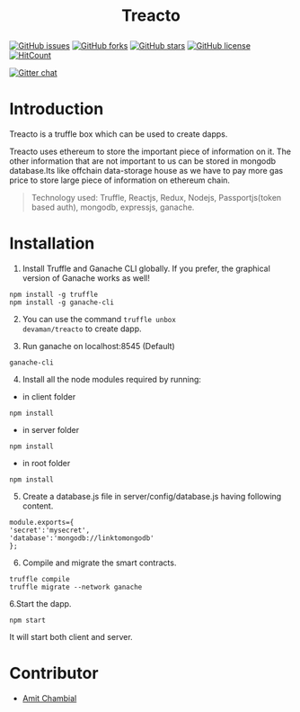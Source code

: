 <h1 align="center">
  <p align="center">Treacto</p>
  
</h1>
<p align="center">
  
[![GitHub issues](https://img.shields.io/github/issues/devaman/treacto.svg?style=for-the-badge)](https://github.com/devaman/treacto/issues)
[![GitHub forks](https://img.shields.io/github/forks/devaman/treacto.svg?style=for-the-badge)](https://github.com/devaman/treacto/network)
 [![GitHub stars](https://img.shields.io/github/stars/devaman/treacto.svg?style=for-the-badge)](https://github.com/devaman/treacto/stargazers) 
[![GitHub license](https://img.shields.io/github/license/devaman/treacto.svg?style=for-the-badge)](https://github.com/devaman/treacto/blob/master/LICENSE)
[![HitCount](http://hits.dwyl.io/devaman/treacto.svg?style=for-the-badge)](http://hits.dwyl.io/devaman/treacto)

[![Gitter chat](https://badges.gitter.im/gitterHQ/gitter.png)](https://gitter.im/treacto/Lobby)

  </p>
  
# Introduction

Treacto is a truffle box which can be used to create dapps.

Treacto uses ethereum to store the important piece of information on it. The other information that are not important to us can be stored in mongodb database.Its like offchain data-storage house as we have to pay more gas price to store large piece of information on ethereum chain.

> Technology used: Truffle, Reactjs, Redux, Nodejs, Passportjs(token based auth), mongodb, expressjs, ganache.

# Installation

1. Install Truffle and Ganache CLI globally. If you prefer, the graphical version of Ganache works as well!

```
npm install -g truffle
npm install -g ganache-cli
```

2. You can use the command <code>truffle unbox devaman/treacto</code> to create dapp.

3. Run ganache on localhost:8545 (Default)
```
ganache-cli
```
4. Install all the node modules required by running:
- in client folder
```
npm install
```
- in server folder
```
npm install
```
- in root folder
```
npm install
```
5. Create a database.js file in server/config/database.js having following content.
```
module.exports={
'secret':'mysecret',
'database':'mongodb://linktomongodb'
};
```

6. Compile and migrate the smart contracts.
```
truffle compile
truffle migrate --network ganache
```

6.Start the dapp.
```
npm start
```
It will start both client and server.

# Contributor

- [Amit Chambial](https://github.com/devaman/)
